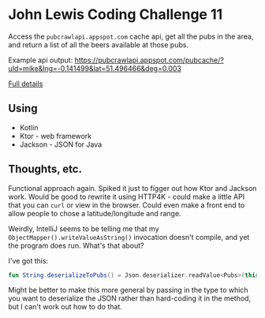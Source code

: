 # John Lewis Coding Challenge 11

Access the `pubcrawlapi.appspot.com` cache api, get all the pubs in the area,
and return a list of all the beers available at those pubs.

Example api output:
<https://pubcrawlapi.appspot.com/pubcache/?uId=mike&lng=-0.141499&lat=51.496466&deg=0.003>

[Full details](https://coding-challenges.jl-engineering.net/challenges/challenge-11/)

## Using

- Kotlin
- Ktor - web framework
- Jackson - JSON for Java

## Thoughts, etc.

Functional approach again. Spiked it just to figger out how Ktor and Jackson
work. Would be good to rewrite it using HTTP4K - could make a little API that
you can `curl` or view in the browser. Could even make a front end to allow
people to chose a latitude/longitude and range.

Weirdly, IntelliJ seems to be telling me that my
`ObjectMapper().writeValueAsString()` invocation doesn't compile, and yet the
program does run. What's that about?

I've got this:
```kotlin
fun String.deserializeToPubs() = Json.deserializer.readValue<Pubs>(this)
```
Might be better to make this more general by passing in the type to which you
want to deserialize the JSON rather than hard-coding it in the method, but I
can't work out how to do that.
